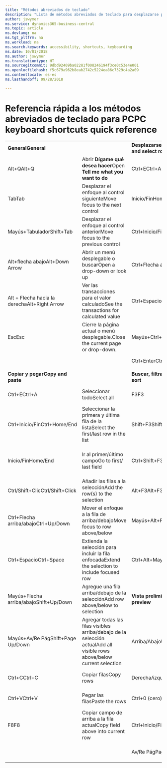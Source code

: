 ```yaml
---
title: "Métodos abreviados de teclado"
description: "Lista de métodos abreviados de teclado para desplazarse por las listas."
author: jswymer
ms.service: dynamics365-business-central
ms.topic: article
ms.devlang: na
ms.tgt_pltfrm: na
ms.workload: na
ms.search.keywords: accessibility, shortcuts, keyboarding
ms.date: 10/01/2018
ms.author: jswymer
ms.translationtype: HT
ms.sourcegitcommit: 9dbd92409ba02281f008246194f3ce0c53e4e001
ms.openlocfilehash: f5c679a962b8eab2742c5224ea86c7329c4a2a09
ms.contentlocale: es-es
ms.lasthandoff: 09/28/2018

---
```


# <a name="pc-keyboard-shortcuts-quick-reference"></a><span data-ttu-id="3d5ed-103">Referencia rápida a los métodos abreviados de teclado para PC</span><span class="sxs-lookup"><span data-stu-id="3d5ed-103">PC keyboard shortcuts quick reference</span></span>


|||||  
|----------------|-----------|----------------|-----------|    
|<span data-ttu-id="3d5ed-104">**General**</span><span class="sxs-lookup"><span data-stu-id="3d5ed-104">**General**</span></span>||<span data-ttu-id="3d5ed-105">**Desplazarse y seleccionar filas**</span><span class="sxs-lookup"><span data-stu-id="3d5ed-105">**Navigate and select rows**</span></span>||
|<span data-ttu-id="3d5ed-106">Alt+Q</span><span class="sxs-lookup"><span data-stu-id="3d5ed-106">Alt+Q</span></span>|<span data-ttu-id="3d5ed-107">Abrir **Dígame qué desea hacer**</span><span class="sxs-lookup"><span data-stu-id="3d5ed-107">Open **Tell me what you want to do**</span></span>|<span data-ttu-id="3d5ed-108">Ctrl+E</span><span class="sxs-lookup"><span data-stu-id="3d5ed-108">Ctrl+A</span></span>|<span data-ttu-id="3d5ed-109">Seleccionar todo</span><span class="sxs-lookup"><span data-stu-id="3d5ed-109">Select all</span></span>|
|<span data-ttu-id="3d5ed-110">Tab</span><span class="sxs-lookup"><span data-stu-id="3d5ed-110">Tab</span></span>|<span data-ttu-id="3d5ed-111">Desplazar el enfoque al control siguiente</span><span class="sxs-lookup"><span data-stu-id="3d5ed-111">Move focus to the next control</span></span>|<span data-ttu-id="3d5ed-112">Inicio/Fin</span><span class="sxs-lookup"><span data-stu-id="3d5ed-112">Home/End</span></span>|<span data-ttu-id="3d5ed-113">Ir al primer/último campo</span><span class="sxs-lookup"><span data-stu-id="3d5ed-113">Go to first/last field</span></span>|
|<span data-ttu-id="3d5ed-114">Mayús+Tabulador</span><span class="sxs-lookup"><span data-stu-id="3d5ed-114">Shift+Tab</span></span>|<span data-ttu-id="3d5ed-115">Desplazar el enfoque al control anterior</span><span class="sxs-lookup"><span data-stu-id="3d5ed-115">Move focus to the previous control</span></span>|<span data-ttu-id="3d5ed-116">Ctrl+Inicio/Fin</span><span class="sxs-lookup"><span data-stu-id="3d5ed-116">Ctrl+Home/End</span></span>|<span data-ttu-id="3d5ed-117">Ir a la primera/última fila</span><span class="sxs-lookup"><span data-stu-id="3d5ed-117">Go to first/last row</span></span>|   
|<span data-ttu-id="3d5ed-118">Alt+flecha abajo</span><span class="sxs-lookup"><span data-stu-id="3d5ed-118">Alt+Down Arrow</span></span>|<span data-ttu-id="3d5ed-119">Abrir un menú desplegable o buscar</span><span class="sxs-lookup"><span data-stu-id="3d5ed-119">Open a drop-down or look up</span></span>|<span data-ttu-id="3d5ed-120">Ctrl+Flecha arriba/abajo</span><span class="sxs-lookup"><span data-stu-id="3d5ed-120">Ctrl+Up/Down</span></span>|<span data-ttu-id="3d5ed-121">Desplazarse sin perder la selección</span><span class="sxs-lookup"><span data-stu-id="3d5ed-121">Navigate without losing selection</span></span>|
|<span data-ttu-id="3d5ed-122">Alt + Flecha hacia la derecha</span><span class="sxs-lookup"><span data-stu-id="3d5ed-122">Alt+Right Arrow</span></span>|<span data-ttu-id="3d5ed-123">Ver las transacciones para el valor calculado</span><span class="sxs-lookup"><span data-stu-id="3d5ed-123">See the transactions for calculated value</span></span>|<span data-ttu-id="3d5ed-124">Ctrl+Espacio</span><span class="sxs-lookup"><span data-stu-id="3d5ed-124">Ctrl+Space</span></span>|<span data-ttu-id="3d5ed-125">Alternar la selección de la fila</span><span class="sxs-lookup"><span data-stu-id="3d5ed-125">Toggle row selection</span></span>| 
|<span data-ttu-id="3d5ed-126">Esc</span><span class="sxs-lookup"><span data-stu-id="3d5ed-126">Esc</span></span>|<span data-ttu-id="3d5ed-127">Cierre la página actual o menú desplegable.</span><span class="sxs-lookup"><span data-stu-id="3d5ed-127">Close the current page or drop-down.</span></span>|<span data-ttu-id="3d5ed-128">Mayús+Ctrl+Inicio/Fin</span><span class="sxs-lookup"><span data-stu-id="3d5ed-128">Shift+Ctrl+Home/End</span></span>|<span data-ttu-id="3d5ed-129">Extender la selección a la primera o última fila</span><span class="sxs-lookup"><span data-stu-id="3d5ed-129">Extend selection to first/last row</span></span>| 
|||<span data-ttu-id="3d5ed-130">Ctrl+Enter</span><span class="sxs-lookup"><span data-stu-id="3d5ed-130">Ctrl+Enter</span></span>|<span data-ttu-id="3d5ed-131">Centrarse en la lista</span><span class="sxs-lookup"><span data-stu-id="3d5ed-131">Focus out of the list</span></span>|
|||||
|<span data-ttu-id="3d5ed-132">**Copiar y pegar**</span><span class="sxs-lookup"><span data-stu-id="3d5ed-132">**Copy and paste**</span></span>||<span data-ttu-id="3d5ed-133">**Buscar, filtrar y ordenar**</span><span class="sxs-lookup"><span data-stu-id="3d5ed-133">**Search, filter, and sort**</span></span>||
|<span data-ttu-id="3d5ed-134">Ctrl+E</span><span class="sxs-lookup"><span data-stu-id="3d5ed-134">Ctrl+A</span></span>|<span data-ttu-id="3d5ed-135">Seleccionar todo</span><span class="sxs-lookup"><span data-stu-id="3d5ed-135">Select all</span></span>|<span data-ttu-id="3d5ed-136">F3</span><span class="sxs-lookup"><span data-stu-id="3d5ed-136">F3</span></span>|<span data-ttu-id="3d5ed-137">Búsqueda alternativa</span><span class="sxs-lookup"><span data-stu-id="3d5ed-137">Toggle search</span></span>|
|<span data-ttu-id="3d5ed-138">Ctrl+Inicio/Fin</span><span class="sxs-lookup"><span data-stu-id="3d5ed-138">Ctrl+Home/End</span></span>|<span data-ttu-id="3d5ed-139">Seleccionar la primera y última fila de la lista</span><span class="sxs-lookup"><span data-stu-id="3d5ed-139">Select the first/last row in the list</span></span>|<span data-ttu-id="3d5ed-140">Shift+F3</span><span class="sxs-lookup"><span data-stu-id="3d5ed-140">Shift+F3</span></span>|<span data-ttu-id="3d5ed-141">Alternar el panel de filtros; centrarse en los filtros de campo</span><span class="sxs-lookup"><span data-stu-id="3d5ed-141">Toggle filter pane; focus on field filters</span></span>|
|<span data-ttu-id="3d5ed-142">Inicio/Fin</span><span class="sxs-lookup"><span data-stu-id="3d5ed-142">Home/End</span></span>|<span data-ttu-id="3d5ed-143">Ir al primer/último campo</span><span class="sxs-lookup"><span data-stu-id="3d5ed-143">Go to first/ last field</span></span>|<span data-ttu-id="3d5ed-144">Ctrl+Shift+F3</span><span class="sxs-lookup"><span data-stu-id="3d5ed-144">Ctrl+Shift+F3</span></span>|<span data-ttu-id="3d5ed-145">Alternar filtros totales: centrarse en filtros totales</span><span class="sxs-lookup"><span data-stu-id="3d5ed-145">Toggle totals filters: focus on totals filters</span></span>|
|<span data-ttu-id="3d5ed-146">Ctrl/Shift+Clic</span><span class="sxs-lookup"><span data-stu-id="3d5ed-146">Ctrl/Shift+Click</span></span>|<span data-ttu-id="3d5ed-147">Añadir las filas a la selección</span><span class="sxs-lookup"><span data-stu-id="3d5ed-147">Add the row(s) to the selection</span></span> |<span data-ttu-id="3d5ed-148">Alt+F3</span><span class="sxs-lookup"><span data-stu-id="3d5ed-148">Alt+F3</span></span>|<span data-ttu-id="3d5ed-149">Filtrar en el valor de la celda seleccionada</span><span class="sxs-lookup"><span data-stu-id="3d5ed-149">Filter on selected cell value</span></span>|
|<span data-ttu-id="3d5ed-150">Ctrl+Flecha arriba/abajo</span><span class="sxs-lookup"><span data-stu-id="3d5ed-150">Ctrl+Up/Down</span></span>|<span data-ttu-id="3d5ed-151">Mover el enfoque a la fila de arriba/debajo</span><span class="sxs-lookup"><span data-stu-id="3d5ed-151">Move focus to row above/below</span></span>|<span data-ttu-id="3d5ed-152">Mayús+Alt+F3</span><span class="sxs-lookup"><span data-stu-id="3d5ed-152">Shift+Alt+F3</span></span>|<span data-ttu-id="3d5ed-153">Agregar un filtro en el campo seleccionado</span><span class="sxs-lookup"><span data-stu-id="3d5ed-153">Add filter on selected field</span></span>|
|<span data-ttu-id="3d5ed-154">Ctrl+Espacio</span><span class="sxs-lookup"><span data-stu-id="3d5ed-154">Ctrl+Space</span></span>|<span data-ttu-id="3d5ed-155">Extienda la selección para incluir la fila enfocada</span><span class="sxs-lookup"><span data-stu-id="3d5ed-155">Extend the selection to include focused row</span></span>|<span data-ttu-id="3d5ed-156">Ctrl+Alt+Mayús+F3</span><span class="sxs-lookup"><span data-stu-id="3d5ed-156">Ctrl+Alt+Shift+F3</span></span>|<span data-ttu-id="3d5ed-157">Restablecer filtros</span><span class="sxs-lookup"><span data-stu-id="3d5ed-157">Reset filters</span></span>|
|<span data-ttu-id="3d5ed-158">Mayús+Flecha arriba/abajo</span><span class="sxs-lookup"><span data-stu-id="3d5ed-158">Shift+Up/Down</span></span>|<span data-ttu-id="3d5ed-159">Agregue una fila arriba/debajo de la selección</span><span class="sxs-lookup"><span data-stu-id="3d5ed-159">Add row above/below to selection</span></span>|<span data-ttu-id="3d5ed-160">**Vista preliminar de un informe**</span><span class="sxs-lookup"><span data-stu-id="3d5ed-160">**Report preview**</span></span>||
|<span data-ttu-id="3d5ed-161">Mayús+Av/Re Pág</span><span class="sxs-lookup"><span data-stu-id="3d5ed-161">Shift+Page Up/Down</span></span>|<span data-ttu-id="3d5ed-162">Agregar todas las filas visibles arriba/debajo de la selección actual</span><span class="sxs-lookup"><span data-stu-id="3d5ed-162">Add all visible rows above/below current selection</span></span>|<span data-ttu-id="3d5ed-163">Arriba/Abajo</span><span class="sxs-lookup"><span data-stu-id="3d5ed-163">Up/Down</span></span>|<span data-ttu-id="3d5ed-164">Desplazarse hacia arriba y hacia abajo por la página</span><span class="sxs-lookup"><span data-stu-id="3d5ed-164">Scroll up and down the page</span></span>
|<span data-ttu-id="3d5ed-165">Ctrl+C</span><span class="sxs-lookup"><span data-stu-id="3d5ed-165">Ctrl+C</span></span>|<span data-ttu-id="3d5ed-166">Copiar filas</span><span class="sxs-lookup"><span data-stu-id="3d5ed-166">Copy rows</span></span>|<span data-ttu-id="3d5ed-167">Derecha/izquierda</span><span class="sxs-lookup"><span data-stu-id="3d5ed-167">Right/Left</span></span>|<span data-ttu-id="3d5ed-168">Desplazarse hacia la derecha/izquierda</span><span class="sxs-lookup"><span data-stu-id="3d5ed-168">Scroll to the right/left</span></span> |
|<span data-ttu-id="3d5ed-169">Ctrl+V</span><span class="sxs-lookup"><span data-stu-id="3d5ed-169">Ctrl+V</span></span>|<span data-ttu-id="3d5ed-170">Pegar las filas</span><span class="sxs-lookup"><span data-stu-id="3d5ed-170">Paste the rows</span></span>|<span data-ttu-id="3d5ed-171">Ctrl+0 (cero)</span><span class="sxs-lookup"><span data-stu-id="3d5ed-171">Ctrl+0 (zero)</span></span>|<span data-ttu-id="3d5ed-172">Ajustar página en ventana</span><span class="sxs-lookup"><span data-stu-id="3d5ed-172">Fit page in window</span></span> |
|<span data-ttu-id="3d5ed-173">F8</span><span class="sxs-lookup"><span data-stu-id="3d5ed-173">F8</span></span>|<span data-ttu-id="3d5ed-174">Copiar campo de arriba a la fila actual</span><span class="sxs-lookup"><span data-stu-id="3d5ed-174">Copy field above into current row</span></span>|<span data-ttu-id="3d5ed-175">Ctrl+Inicio/Fin</span><span class="sxs-lookup"><span data-stu-id="3d5ed-175">Ctrl+Home/End</span></span>|<span data-ttu-id="3d5ed-176">Ir a la primera/última página</span><span class="sxs-lookup"><span data-stu-id="3d5ed-176">Go to the first/last page</span></span>|
|||<span data-ttu-id="3d5ed-177">Av/Re Pág</span><span class="sxs-lookup"><span data-stu-id="3d5ed-177">Page Up/Down</span></span>|<span data-ttu-id="3d5ed-178">Ir a la página anterior/siguiente</span><span class="sxs-lookup"><span data-stu-id="3d5ed-178">Go to the previous/next page</span></span>|


